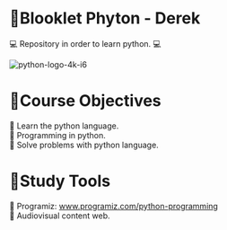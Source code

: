 # 📍Blooklet Phyton - Derek
💻 Repository in order to learn python. 💻

![python-logo-4k-i6](https://user-images.githubusercontent.com/112723617/197372988-afc202ee-1ae5-46d4-b421-ff8eb436e2b3.png)

# 📍Course Objectives
📌 Learn the python language.
<br>
📌 Programming in python.
<br>
📌 Solve problems with python language.

# 📍Study Tools
📌 Programiz: www.programiz.com/python-programming
<br>
📌 Audiovisual content web.
